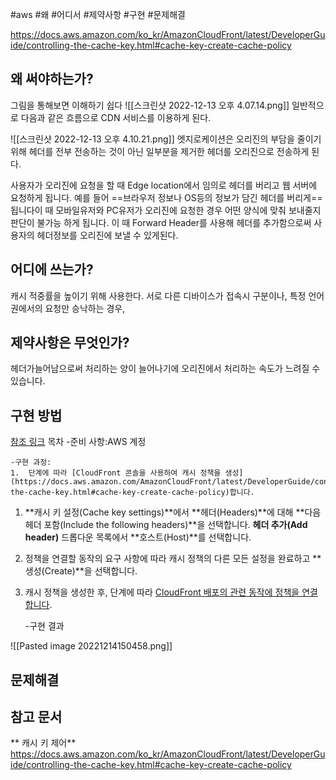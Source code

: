 #aws
#왜 #어디서 #제약사항 #구현 #문제해결


https://docs.aws.amazon.com/ko_kr/AmazonCloudFront/latest/DeveloperGuide/controlling-the-cache-key.html#cache-key-create-cache-policy
## 왜 써야하는가?
그림을 통해보면 이해하기 쉽다
![[스크린샷 2022-12-13 오후 4.07.14.png]]
일반적으로 다음과 같은 흐름으로 CDN 서비스를 이용하게 된다.

![[스크린샷 2022-12-13 오후 4.10.21.png]]
엣지로케이션은 오리진의 부담을 줄이기 위해 헤더를 전부 전송하는 것이 아닌 일부분을 제거한 헤더를 오리진으로 전송하게 된다.

사용자가 오리진에 요청을 할 때 Edge location에서 임의로 헤더를 버리고 웹 서버에 요청하게 됩니다. 예를 들어 ==브라우저 정보나 OS등의 정보가 담긴 헤더를 버리게==됩니다이 때 모바일유저와 PC유저가 오리진에 요청한 경우 어떤 양식에 맞춰 보내줄지 판단이 불가능 하게 됩니다. 이 때 Forward Header를 사용해 헤더를 추가함으로써 사용자의 헤더정보를 오리진에 보낼 수 있게된다.


## 어디에 쓰는가?
캐시 적중률을 높이기 위해 사용한다. 서로 다른 디바이스가 접속시 구분이나, 특정 언어권에서의 요청만 승낙하는 경우, 

## 제약사항은 무엇인가?
헤더가늘어남으로써 처리하는 양이 늘어나기에 오리진에서 처리하는 속도가 느려질 수 있습니다.


## 구현 방법
[참조 링크](https://aws.amazon.com/ko/premiumsupport/knowledge-center/configure-cloudfront-to-forward-headers/)
	목차
	-준비 사항:AWS 계정
	
	-구현 과정:
	1.  단계에 따라 [CloudFront 콘솔을 사용하여 캐시 정책을 생성](https://docs.aws.amazon.com/AmazonCloudFront/latest/DeveloperGuide/controlling-the-cache-key.html#cache-key-create-cache-policy)합니다.
1.  **캐시 키 설정(Cache key settings)**에서 **헤더(Headers)**에 대해 **다음 헤더 포함(Include the following headers)**을 선택합니다. **헤더 추가(Add header)** 드롭다운 목록에서 **호스트(Host)**를 선택합니다.
2.  정책을 연결할 동작의 요구 사항에 따라 캐시 정책의 다른 모든 설정을 완료하고 **생성(Create)**을 선택합니다.
3.  캐시 정책을 생성한 후, 단계에 따라 [CloudFront 배포의 관련 동작에 정책을 연결합니다](https://docs.aws.amazon.com/AmazonCloudFront/latest/DeveloperGuide/controlling-the-cache-key.html#cache-key-create-cache-policy).
	
	-구현 결과 

![[Pasted image 20221214150458.png]]

## 문제해결


## 참고 문서
** 캐시 키 제어**
https://docs.aws.amazon.com/ko_kr/AmazonCloudFront/latest/DeveloperGuide/controlling-the-cache-key.html#cache-key-create-cache-policy
